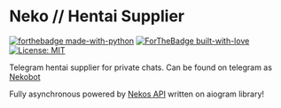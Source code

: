 # Neko // Hentai Supplier


[![forthebadge made-with-python](http://ForTheBadge.com/images/badges/made-with-python.svg)](https://www.python.org/)
[![ForTheBadge built-with-love](http://ForTheBadge.com/images/badges/built-with-love.svg)](https://GitHub.com/Naereen/)
[![License: MIT](https://img.shields.io/badge/License-MIT-yellow.svg)](https://opensource.org/licenses/MIT)

Telegram hentai supplier for private chats.
Can be found on telegram as [Nekobot](https://t.me/hentaistarbot)

Fully asynchronous powered by [Nekos API](https://nekos.life) written on aiogram library!
